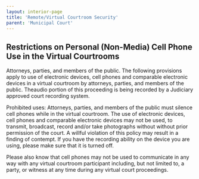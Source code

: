 ```yaml
---
layout: interior-page
title: 'Remote/Virtual Courtroom Security'
parent: 'Municipal Court'
---
```


## Restrictions on Personal (Non-Media) Cell Phone Use in the Virtual Courtrooms

Attorneys, parties, and members of the public. The following provisions apply to use of electronic devices, cell phones and comparable electronic devices in a virtual courtroom by attorneys, parties, and members of the public. Theaudio portion of this proceeding is being recorded by a Judiciary approved
court recording system.

Prohibited uses: Attorneys, parties, and members of the public must silence cell phones while in the virtual courtroom. The use of electronic devices, cell phones and comparable electronic devices may not be used, to transmit, broadcast, record and/or take photographs without without prior permission of the court. A willful violation of this policy may result in a finding of contempt. If you have the recording ability on the device you are using, please make sure that it is turned off.

Please also know that cell phones may not be used to communicate in any way with any virtual courtroom participant including, but not limited to, a party, or witness at any time during any virtual court proceedings. 
